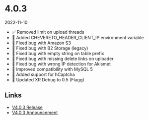 # 4.0.3

2022-11-10

- ✅ Removed limit on upload threads
- 🐊 Added CHEVERETO_HEADER_CLIENT_IP environment variable
- 🐞 Fixed bug with Amazon S3
- 🐞 Fixed bug with B2 Storage (legacy)
- 🐞 Fixed bug with empty string on table prefix
- 🐞 Fixed bug with missing delete links on uploader
- 🐞 Fixed bug with wrong IP detection for Akismet
- 🐬 Improved compatibility with MySQL 5
- 🤖 Added support for hCaptcha
- 🦄 Updated XR Debug to 0.5 (Flagg)

## Links

- [V4.0.3 Release](https://chevereto.com/community/threads/chevereto-v4-0-3.14731/)
- [V4.0.3 Announcement](https://chevereto.com/community/threads/chevereto-v4-0-3-announcement.14696/)

